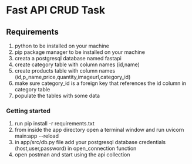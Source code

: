 # Fast API CRUD Task


## Requirements

1. python to be installed on your machine
2. pip package manager to be installed on your machine
3. creata a postgresql database named fastapi
4. create category table with column names (id,name)
5. create products table with column names (id,p_name,price,quantity,imageurl,category_id)
6. make sure category_id is a foreign key that references the id column in category table
7. populate the tables with some data



### Getting started

1. run pip install -r requirements.txt
2. from inside the app directory open a terminal window and run uvicorn main:app --reload
3. in app/src/db.py file add your postgresql database credentials (host,user,password) in open_connection function
4. open postman and start using the api collection

